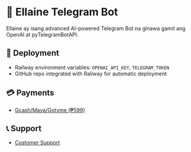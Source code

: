 # 🤖 Ellaine Telegram Bot

Ellaine ay isang advanced AI-powered Telegram Bot na ginawa gamit ang OpenAI at pyTelegramBotAPI.

## 🚀 Deployment
- Railway environment variables: `OPENAI_API_KEY`, `TELEGRAM_TOKEN`
- GitHub repo integrated with Railway for automatic deployment

## 💳 Payments
- [Gcash/Maya/Gotyme (₱599)](https://t.me/Scan2payv1bot?startapp=pay)


## 📞 Support
- [Customer Support](https://t.me/trendspaymentbot)
